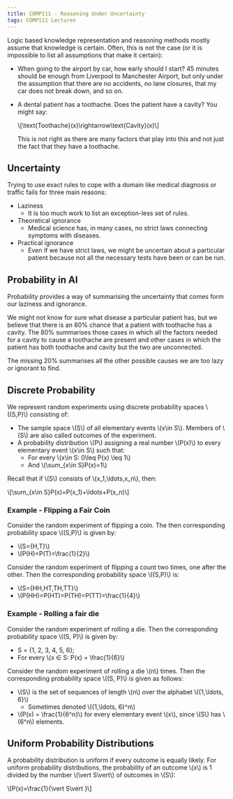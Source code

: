 ```yaml
---
title: COMP111 - Reasoning Under Uncertainty
tags: COMP111 Lectures
---
```

Logic based knowledge representation and reasoning methods mostly assume that knowledge is certain. Often, this is not the case (or it is impossible to list all assumptions that make it certain):

* When going to the airport by car, how early should I start? 45 minutes should be enough from Liverpool to Manchester Airport, but only under the assumption that there are no accidents, no lane closures, that my car does not break down, and so on.
* A dental patient has a toothache. Does the patient have a cavity? You might say:

	&#92;[\text{Toothache}(x)\rightarrow\text{Cavity}(x)&#92;]

	This is not right as there are many factors that play into this and not just the fact that they have a toothache.
	
## Uncertainty
Trying to use exact rules to cope with a domain like medical diagnosis or traffic fails for three main reasons:

* Laziness
	* It is too much work to list an exception-less set of rules.
* Theoretical ignorance
	* Medical science has, in many cases, no strict laws connecting symptoms with diseases.
* Practical ignorance
	* Even if we have strict laws, we might be uncertain about a particular patient because not all the necessary tests have been or can be run.
	
## Probability in AI

Probability provides a way of summarising the uncertainty that comes form our laziness and ignorance.

We might not know for sure what disease a particular patient has, but we believe that there is an 80% chance that a patient with toothache has a cavity. The 80% summarises those cases in which all the factors needed for a cavity to cause a toothache are present and other cases in which the patient has both toothache and cavity but the two are unconnected.

The missing 20% summarises all the other possible causes we are too lazy or ignorant to find.

## Discrete Probability
We represent random experiments using discrete probability spaces &#92;((S,P)&#92;) consisting of:

* The sample space &#92;(S&#92;) of all elementary events &#92;(x\in S&#92;). Members of &#92;(S&#92;) are also called outcomes of the experiment.
* A probability distribution &#92;(P&#92;) assigning a real number &#92;(P(x)&#92;) to every elementary event &#92;(x\in S&#92;) such that:
	* For every &#92;(x\in S: 0\leq P(x) \leq 1&#92;)
	* And &#92;(\sum_{x\in S}P(x)=1&#92;)
	
Recall that if &#92;(S&#92;) consists of &#92;(x_1,\ldots,x_n&#92;), then:

&#92;[\sum_{x\in S}P(x)=P(x_1)+\ldots+P(x_n)&#92;]

### Example - Flipping a Fair Coin
Consider the random experiment of flipping a coin. The then corresponding probability space &#92;((S,P)&#92;) is given by:

* &#92;(S=\{H,T\}&#92;)
* &#92;(P(H)=P(T)=\frac{1}{2}&#92;)

Consider the random experiment of flipping a count two times, one after the other. Then the corresponding probability space &#92;((S,P)&#92;) is:

* &#92;(S=\{HH,HT,TH,TT\}&#92;)
* &#92;(P(HH)=P(HT)=P(TH)=P(TT)=\frac{1}{4}&#92;)

### Example - Rolling a fair die
Consider the random experiment of rolling a die. Then the corresponding probability space &#92;((S, P)&#92;) is given by:

* S = {1, 2, 3, 4, 5, 6};
* For every &#92;(x ∈ S: P(x) = \frac{1}{6}&#92;)

Consider the random experiment of rolling a die &#92;(n&#92;) times. Then the corresponding probability space &#92;((S, P)&#92;) is given as follows:

* &#92;(S&#92;) is the set of sequences of length &#92;(n&#92;) over the alphabet &#92;(\{1,\ldots, 6\}&#92;)
	* Sometimes denoted &#92;(\{1,\ldots, 6\}^n&#92;)
* &#92;(P(x) = \frac{1}{6^n}&#92;) for every elementary event &#92;(x&#92;), since &#92;(S&#92;) has &#92;(6^n&#92;) elements.

## Uniform Probability Distributions
A probability distribution is uniform if every outcome is equally likely. For uniform probability distributions, the probability of an outcome &#92;(x&#92;) is 1 divided by the number &#92;(\vert S\vert&#92;) of outcomes in &#92;(S&#92;):

&#92;[P(x)=\frac{1}{\vert S\vert }&#92;]
